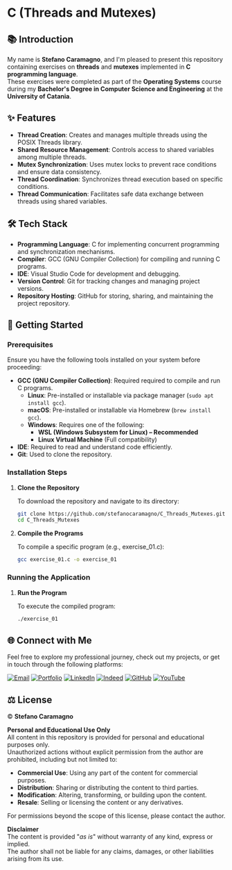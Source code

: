 # C (Threads and Mutexes)

## 📚 Introduction

My name is **Stefano Caramagno**, and I'm pleased to present this repository containing exercises on **threads** and **mutexes** implemented in **C programming language**. <br>
These exercises were completed as part of the **Operating Systems** course during my **Bachelor's Degree in Computer Science and Engineering** at the **University of Catania**.

## ✨ Features

- **Thread Creation**: Creates and manages multiple threads using the POSIX Threads library.  
- **Shared Resource Management**: Controls access to shared variables among multiple threads.  
- **Mutex Synchronization**: Uses mutex locks to prevent race conditions and ensure data consistency.  
- **Thread Coordination**: Synchronizes thread execution based on specific conditions.  
- **Thread Communication**: Facilitates safe data exchange between threads using shared variables.  

## 🛠️ Tech Stack

- **Programming Language**: C for implementing concurrent programming and synchronization mechanisms.
- **Compiler**: GCC (GNU Compiler Collection) for compiling and running C programs.
- **IDE**: Visual Studio Code for development and debugging.  
- **Version Control**: Git for tracking changes and managing project versions.  
- **Repository Hosting**: GitHub for storing, sharing, and maintaining the project repository.  

## 🚀 Getting Started

### Prerequisites

Ensure you have the following tools installed on your system before proceeding:

- **GCC (GNU Compiler Collection)**: Required required to compile and run C programs.  
  - **Linux**: Pre-installed or installable via package manager (`sudo apt install gcc`).  
  - **macOS**: Pre-installed or installable via Homebrew (`brew install gcc`).  
  - **Windows**: Requires one of the following:  
    - **WSL (Windows Subsystem for Linux) – Recommended**  
    - **Linux Virtual Machine** (Full compatibility)  
- **IDE**: Required to read and understand code efficiently.  
- **Git**: Used to clone the repository.

### Installation Steps

1. **Clone the Repository**
   
    To download the repository and navigate to its directory:

    ```sh
    git clone https://github.com/stefanocaramagno/C_Threads_Mutexes.git
    cd C_Threads_Mutexes
    ```

2. **Compile the Programs**

    To compile a specific program (e.g., exercise_01.c):

    ```sh
    gcc exercise_01.c -o exercise_01
    ```

### Running the Application

1. **Run the Program**

    To execute the compiled program:

    ```sh
    ./exercise_01
    ```

##  🌐 Connect with Me

Feel free to explore my professional journey, check out my projects, or get in touch through the following platforms:

[![Email](https://img.shields.io/badge/Gmail-D14836?style=for-the-badge&logo=gmail&logoColor=white)](mailto:stefano.caramagno@gmail.com)
[![Portfolio](https://img.shields.io/badge/Portfolio-%2300A36C?style=for-the-badge&logo=buffer&logoColor=white)](https://stefanocaramagno.vercel.app)
[![LinkedIn](https://img.shields.io/badge/linkedin-%230077B5.svg?style=for-the-badge&logo=linkedin&logoColor=white)](https://www.linkedin.com/in/stefanocaramagno)
[![Indeed](https://img.shields.io/badge/Indeed-%2300A4CC?style=for-the-badge&logo=indeed&logoColor=white)](https://profile.indeed.com/p/stefanoc-4cl1mmq)
[![GitHub](https://img.shields.io/badge/GitHub-%232F2F2F?style=for-the-badge&logo=github&logoColor=white)](https://github.com/stefanocaramagno)
[![YouTube](https://img.shields.io/badge/YouTube-D14836?style=for-the-badge&logo=youtube&logoColor=white)](https://www.youtube.com/@stefanocaramagno)

## ⚖️ License

© **Stefano Caramagno**

**Personal and Educational Use Only**  
All content in this repository is provided for personal and educational purposes only. <br>
Unauthorized actions without explicit permission from the author are prohibited, including but not limited to:

- **Commercial Use**: Using any part of the content for commercial purposes.
- **Distribution**: Sharing or distributing the content to third parties.
- **Modification**: Altering, transforming, or building upon the content.
- **Resale**: Selling or licensing the content or any derivatives.

For permissions beyond the scope of this license, please contact the author.

**Disclaimer**  
The content is provided "*as is*" without warranty of any kind, express or implied. <br>
The author shall not be liable for any claims, damages, or other liabilities arising from its use.